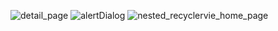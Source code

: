 ![detail_page](https://github.com/Saurabh2513/MoviesApiNestedRecyclerView/assets/89311673/b29e0400-b733-4367-867b-ff60a1c31416)
![alertDialog](https://github.com/Saurabh2513/MoviesApiNestedRecyclerView/assets/89311673/c85b2c75-e1a9-4f48-a898-544e9682dd30)
![nested_recyclervie_home_page](https://github.com/Saurabh2513/MoviesApiNestedRecyclerView/assets/89311673/d04e472a-b6b9-4c7e-8e4a-b977315ac57a)
